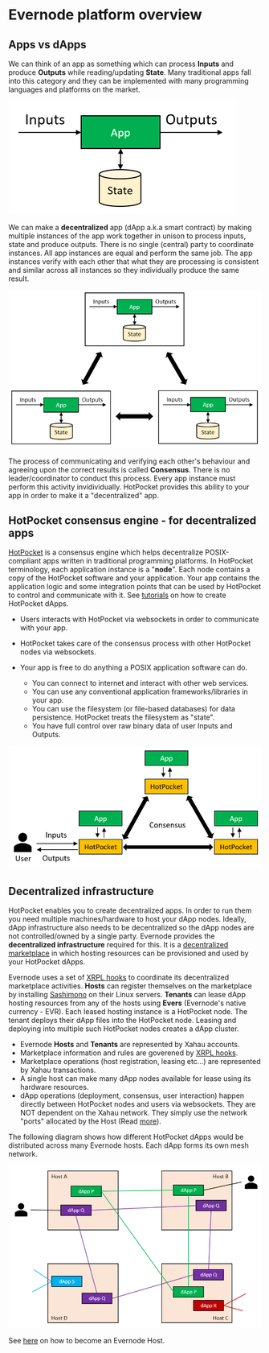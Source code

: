 # Evernode platform overview

## Apps vs dApps

We can think of an app as something which can process **Inputs** and produce **Outputs** while reading/updating **State**. Many traditional apps fall into this category and they can be implemented with many programming languages and platforms on the market.

![Structure of a dapp](../assets/dapp.png)

We can make a **decentralized** app (dApp a.k.a smart contract) by making multiple instances of the app work together in unison to process inputs, state and produce outputs. There is no single (central) party to coordinate instances. All app instances are equal and perform the same job. The app instances verify with each other that what they are processing is consistent and similar across all instances so they individually produce the same result.

![A dapp cluster](../assets/dapp-cluster.png)

The process of communicating and verifying each other's behaviour and agreeing upon the correct results is called **Consensus**. There is no leader/coordinator to conduct this process. Every app instance must perform this activity invidividually. HotPocket provides this ability to your app in order to make it a "decentralized" app.

## HotPocket consensus engine - for decentralized apps

[HotPocket](hotpocket/overview) is a consensus engine which helps decentralize POSIX-compliant apps written in traditional programming platforms. In HotPocket terminology, each application instance is a "**node**". Each node contains a copy of the HotPocket software and your application. Your app contains the application logic and some integration points that can be used by HotPocket to control and communicate with it. See [tutorials](https://github.com/EvernodeXRPL/evernode-sdk#tutorials) on how to create HotPocket dApps.

- Users interacts with HotPocket via websockets in order to communicate with your app.

- HotPocket takes care of the consensus process with other HotPocket nodes via websockets.

- Your app is free to do anything a POSIX application software can do.

  - You can connect to internet and interact with other web services.
  - You can use any conventional application frameworks/libraries in your app.
  - You can use the filesystem (or file-based databases) for data persistence. HotPocket treats the filesystem as "state".
  - You have full control over raw binary data of user Inputs and Outputs.

![HotPocket consensus](../assets/hotpocket-consensus.png)

## Decentralized infrastructure

HotPocket enables you to create decentralized apps. In order to run them you need multiple machines/hardware to host your dApp nodes. Ideally, dApp infrastructure also needs to be decentralized so the dApp nodes are not controlled/owned by a single party. Evernode provides the **decentralized infrastructure** required for this. It is a [decentralized marketplace](https://dashboard.evernode.org) in which hosting resources can be provisioned and used by your HotPocket dApps.

Evernode uses a set of [XRPL hooks](hooks/overview) to coordinate its decentralized marketplace activities. **Hosts** can register themselves on the marketplace by installing [Sashimono](sashimono/overview) on their Linux servers. **Tenants** can lease dApp hosting resources from any of the hosts using **Evers** (Evernode's native currency - EVR). Each leased hosting instance is a HotPocket node. The tenant deploys their dApp files into the HotPocket node. Leasing and deploying into multiple such HotPocket nodes creates a dApp cluster.

- Evernode **Hosts** and **Tenants** are represented by Xahau accounts.
- Marketplace information and rules are goverened by [XRPL hooks](https://hooks.xrpl.org/).
- Marketplace operations (host registration, leasing etc...) are represented by Xahau transactions.
- A single host can make many dApp nodes available for lease using its hardware resources.
- dApp operations (deployment, consensus, user interaction) happen directly between HotPocket nodes and users via websockets. They are NOT dependent on the Xahau network. They simply use the network "ports" allocated by the Host (Read [more](https://github.com/EvernodeXRPL/evernode-host#firewalls-and-ports)).

The following diagram shows how different HotPocket dApps would be distributed across many Evernode hosts. Each dApp forms its own mesh network.

![HotPocket consensus](../assets/evernode-dapps.png)

See [here](../hosts/evernode-host.md) on how to become an Evernode Host.